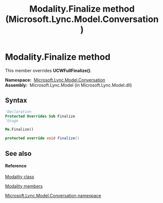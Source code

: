 ﻿---
title: Modality.Finalize method  (Microsoft.Lync.Model.Conversation)
TOCTitle: 'Finalize method '
ms:assetid: M:Microsoft.Lync.Model.Conversation.Modality.Finalize_DI_3_UC_OCS14MrefLyncWPF
ms:mtpsurl: https://msdn.microsoft.com/en-us/library/microsoft.lync.model.conversation.modality.finalize_di_3_uc_ocs14mreflyncwpf(v=office.15)
ms:contentKeyID: 48594950
ms.date: 07/28/2014
mtps_version: v=office.15
f1_keywords:
- Microsoft.Lync.Model.Conversation.Modality.Finalize
dev_langs:
- CSharp
- JScript
- VB
- other
---

# Modality.Finalize method

This member overrides **UCWFullFinalize()**.

**Namespace:**  [Microsoft.Lync.Model.Conversation](microsoft-lync-model-conversation-namespace_2.md)  
**Assembly:**  Microsoft.Lync.Model (in Microsoft.Lync.Model.dll)

## Syntax

``` vb
'Declaration
Protected Overrides Sub Finalize
'Usage

Me.Finalize()
```

``` csharp
protected override void Finalize()
```

## See also

#### Reference

[Modality class](modality-class-microsoft-lync-model-conversation_2.md)

[Modality members](modality-members-microsoft-lync-model-conversation_2.md)

[Microsoft.Lync.Model.Conversation namespace](microsoft-lync-model-conversation-namespace_2.md)

